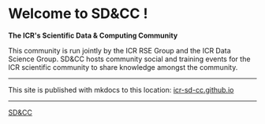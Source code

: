 
# Welcome to SD&CC !
**The ICR's Scientific Data & Computing Community**

This community is run jointly by the ICR RSE Group and the ICR Data Science Group. SD&CC hosts community social and training events for the ICR scientific community to share knowledge amongst the community.

---  

This site is published with mkdocs to this location: [icr-sd-cc.github.io](https://icr-sd-cc.github.io)

---  

[SD&CC]([image_url](https://github.com/ICR-SD-CC/ICR-SD-CC.github.io/blob/main/docs/assets/icr_sd%26cc.jpg)https://github.com/ICR-SD-CC/ICR-SD-CC.github.io/blob/main/docs/assets/icr_sd%26cc.jpg)


